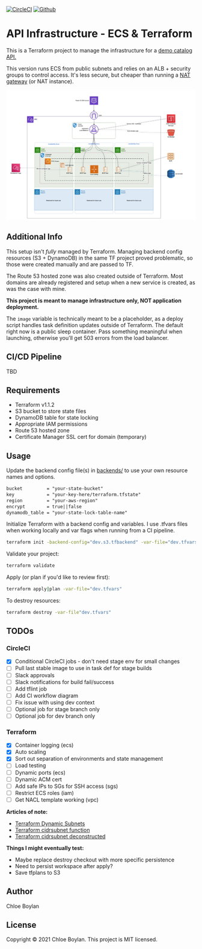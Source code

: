 [![CircleCI](https://circleci.com/gh/animaldna/aws-ecs-tf-public/tree/master.svg?style=shield&circle-token=be30bbdc1c9a1555367c5736e490eac00aa7f37e)](https://circleci.com/gh/animaldna/aws-ecs-tf-public/tree/master) [![Github](https://img.shields.io/github/last-commit/animaldna/aws-ecs-tf-public?style=shield)](https://github.com/animaldna/catalog-api-tf-public/commits/master)


# API Infrastructure - ECS & Terraform
This is a Terraform project to manage the infrastructure for a [demo catalog API.](https://github.com/animaldna/catalog-api)

This version runs ECS from public subnets and relies on an ALB + security groups to control access. It's less secure, but cheaper than running a [NAT gateway](https://docs.aws.amazon.com/vpc/latest/userguide/vpc-nat-gateway.html) (or NAT instance).

<!-- The private version is [available in this repo ]()(coming soon).-->

![Public ECS architecture](./catalog_api_infra_public.jpg)

## Additional Info
This setup isn't *fully* managed by Terraform. Managing backend config resources (S3 + DynamoDB) in the same TF project proved problematic, so those were created manually and are passed to TF.

The Route 53 hosted zone was also created outside of Terraform. Most domains are already registered and setup when a new service is created, as was the case with mine.

**This project is meant to manage infrastructure only, NOT application deployment.** 

The `image` variable is technically meant to be a placeholder, as a deploy script handles task definition updates outside of Terraform. <!--[You can read more about this setup here ]()(coming soon).--> The default right now is a public sleep container. Pass something meaningful when launching, otherwise you'll get 503 errors from the load balancer.


## CI/CD Pipeline
TBD

## Requirements
- Terraform v1.1.2
- S3 bucket to store state files
- DynamoDB table for state locking
- Appropriate IAM permissions
- Route 53 hosted zone
- Certificate Manager SSL cert for domain (temporary)

## Usage
Update the backend config file(s) in [backends/](/backends) to use your own resource names and options.
```
bucket         = "your-state-bucket"
key            = "your-key-here/terraform.tfstate"
region         = "your-aws-region"
encrypt        = true||false
dynamodb_table = "your-state-lock-table-name"
```

Initialize Terraform with a backend config and variables. I use .tfvars files when working locally and var flags when running from a CI pipeline.

```sh
terraform init -backend-config="dev.s3.tfbackend" -var-file="dev.tfvars"
```

Validate your project:

```sh
terraform validate
```

Apply (or plan if you'd like to review first):
```sh
terraform apply|plan -var-file="dev.tfvars"
```

To destroy resources:
```sh
terraform destroy -var-file"dev.tfvars"
```


## TODOs
### CircleCI
- [x] Conditional CircleCI jobs - don't need stage env for small changes
- [ ] Pull last stable image to use in task def for stage builds
- [ ] Slack approvals
- [ ] Slack notifications for build fail/success
- [ ] Add tflint job
- [ ] Add CI workflow diagram
- [ ] Fix issue with using dev context
- [ ] Optional job for stage branch only
- [ ] Optional job for dev branch only

### Terraform
- [x] Container logging (ecs)
- [x] Auto scaling
- [x] Sort out separation of environments and state management
- [ ] Load testing
- [ ] Dynamic ports (ecs)
- [ ] Dynamic ACM cert
- [ ] Add safe IPs to SGs for SSH access (sgs)
- [ ] Restrict ECS roles (iam)
- [ ] Get NACL template working (vpc)

**Articles of note:**
- [Terraform Dynamic Subnets](https://medium.com/prodopsio/terraform-aws-dynamic-subnets-455619dd1977)
- [Terraform cidrsubnet function](https://www.terraform.io/language/functions/cidrsubnet)
- [Terraform cidrsubnet deconstructed](http://blog.itsjustcode.net/blog/2017/11/18/terraform-cidrsubnet-deconstructed/)

**Things I might eventually test:**
- Maybe replace destroy checkout with more specific persistence
- Need to persist workspace after apply?
- Save tfplans to S3

## Author
Chloe Boylan

## License
Copyright © 2021 Chloe Boylan.
This project is MIT licensed.
